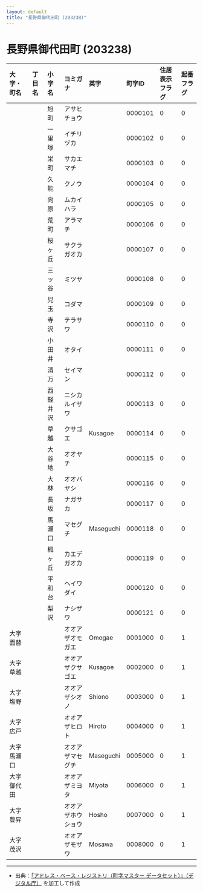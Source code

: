 ```yaml
---
layout: default
title: "長野県御代田町 (203238)"
---
```


# 長野県御代田町 (203238)

| 大字・町名 | 丁目名 | 小字名 | ヨミガナ | 英字 | 町字ID | 住居表示フラグ | 起番フラグ |
|:---|:---|:---|:---|:---|:---|:---|:---|
|  |  | 旭町 | アサヒチョウ |  | 0000101 | 0 | 0 |
|  |  | 一里塚 | イチリヅカ |  | 0000102 | 0 | 0 |
|  |  | 栄町 | サカエマチ |  | 0000103 | 0 | 0 |
|  |  | 久能 | クノウ |  | 0000104 | 0 | 0 |
|  |  | 向原 | ムカイハラ |  | 0000105 | 0 | 0 |
|  |  | 荒町 | アラマチ |  | 0000106 | 0 | 0 |
|  |  | 桜ヶ丘 | サクラガオカ |  | 0000107 | 0 | 0 |
|  |  | 三ッ谷 | ミツヤ |  | 0000108 | 0 | 0 |
|  |  | 児玉 | コダマ |  | 0000109 | 0 | 0 |
|  |  | 寺沢 | テラサワ |  | 0000110 | 0 | 0 |
|  |  | 小田井 | オタイ |  | 0000111 | 0 | 0 |
|  |  | 清万 | セイマン |  | 0000112 | 0 | 0 |
|  |  | 西軽井沢 | ニシカルイザワ |  | 0000113 | 0 | 0 |
|  |  | 草越 | クサゴエ | Kusagoe | 0000114 | 0 | 0 |
|  |  | 大谷地 | オオヤチ |  | 0000115 | 0 | 0 |
|  |  | 大林 | オオバヤシ |  | 0000116 | 0 | 0 |
|  |  | 長坂 | ナガサカ |  | 0000117 | 0 | 0 |
|  |  | 馬瀬口 | マセグチ | Maseguchi | 0000118 | 0 | 0 |
|  |  | 楓ヶ丘 | カエデガオカ |  | 0000119 | 0 | 0 |
|  |  | 平和台 | ヘイワダイ |  | 0000120 | 0 | 0 |
|  |  | 梨沢 | ナシザワ |  | 0000121 | 0 | 0 |
| 大字面替 |  |  | オオアザオモガエ | Omogae | 0001000 | 0 | 1 |
| 大字草越 |  |  | オオアザクサゴエ | Kusagoe | 0002000 | 0 | 1 |
| 大字塩野 |  |  | オオアザシオノ | Shiono | 0003000 | 0 | 1 |
| 大字広戸 |  |  | オオアザヒロト | Hiroto | 0004000 | 0 | 1 |
| 大字馬瀬口 |  |  | オオアザマセグチ | Maseguchi | 0005000 | 0 | 1 |
| 大字御代田 |  |  | オオアザミヨタ | Miyota | 0006000 | 0 | 1 |
| 大字豊昇 |  |  | オオアザホウショウ | Hosho | 0007000 | 0 | 1 |
| 大字茂沢 |  |  | オオアザモザワ | Mosawa | 0008000 | 0 | 1 |

---

- 出典：[「アドレス・ベース・レジストリ（町字マスター データセット）』（デジタル庁）](https://www.digital.go.jp/policies/base_registry_address/) を加工して作成